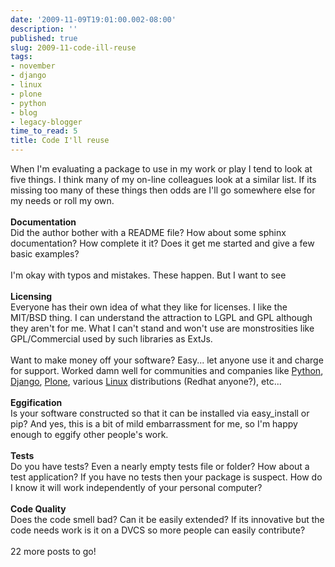 ```yaml
---
date: '2009-11-09T19:01:00.002-08:00'
description: ''
published: true
slug: 2009-11-code-ill-reuse
tags:
- november
- django
- linux
- plone
- python
- blog
- legacy-blogger
time_to_read: 5
title: Code I'll reuse
---
```


When I'm evaluating a package to use in my work or play I tend to look at five things. I think many of my on-line colleagues look at a similar list. If its missing too many of these things then odds are I'll go somewhere else for my needs or roll my own.<br /><br /><span style="font-weight: bold;">Documentation</span><br />Did the author bother with a README file? How about some sphinx documentation? How complete it it? Does it get me started and give a few basic examples?<br /><br />I'm okay with typos and mistakes. These happen. But I want to see<br /><br /><span style="font-weight: bold;">Licensing</span><br />Everyone has their own idea of what they like for licenses. I like the MIT/BSD thing. I can understand the attraction to LGPL and GPL although they aren't for me. What I can't stand and won't use are monstrosities like GPL/Commercial used by such libraries as ExtJs.<br /><br />Want to make money off your software? Easy... let anyone use it and charge for support. Worked damn well for communities and companies like <a href="http://python.org/">Python</a>, <a href="http://djangoproject.com/">Django</a>, <a href="http://plone.org/">Plone</a>, various <a href="http://www.linux.org/">Linux</a> distributions (Redhat anyone?), etc...<br /><br /><span style="font-weight: bold;">Eggification</span><br />Is your software constructed so that it can be installed via easy_install or pip? And yes, this is a bit of mild embarrassment for me, so I'm happy enough to eggify other people's work.<br /><br /><span style="font-weight: bold;">Tests</span><br />Do you have tests? Even a nearly empty tests file or folder? How about a test application? If you have no tests then your package is suspect. How do I know it will work independently of your personal computer?<br /><br /><span style="font-weight: bold;">Code Quality</span><br />Does the code smell bad? Can it be easily extended? If its innovative but the code needs work is it on a DVCS so more people can easily contribute?<br /><br />22 more posts to go!